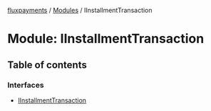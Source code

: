 [fluxpayments](../README.md) / [Modules](../modules.md) / IInstallmentTransaction

# Module: IInstallmentTransaction

## Table of contents

### Interfaces

- [IInstallmentTransaction](../interfaces/IInstallmentTransaction.IInstallmentTransaction.md)
